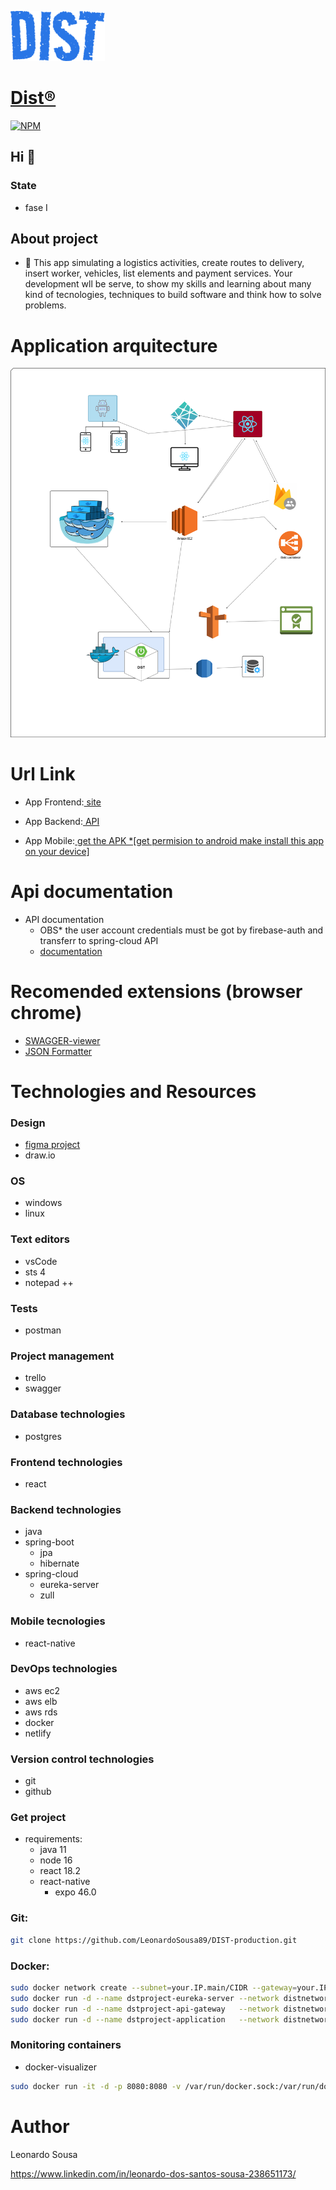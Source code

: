 ![alt text](/assets/DIST.png)
[<h1>Dist&reg;</h1>]()

[![NPM](https://img.shields.io/npm/l/react)](https://github.com/LeonardoSousa89/DIST-project_development/blob/main/LICENSE.LICENSE) 

## Hi 👋
### State
- fase I

## About project
- 🔭 This app simulating a logistics activities, create routes to delivery, insert worker, vehicles,
list elements and payment services.
Your development wll be serve, to show my skills and learning about
many kind of tecnologies, techniques to build software and think how to solve problems.

# Application arquitecture
![alt text](/assets/arquitecture.png)

# Url Link
- App Frontend:[<a href="https://www.distproject.com.br"> site</a>]()
- App Backend:[<a href="https://www.distproject-api.com.br"> API</a>]()

- App Mobile:[<a href="https://drive.google.com/drive/folders/1XpKr7JwtjR6C3-so_2ZYETvIsfRrMeSG"> get the APK *[get permision to android make install this app on your device]</a>]()

# Api documentation

- API documentation
	- OBS* the user account credentials must be got by firebase-auth and transferr to spring-cloud API
	- [<a href="https://app.swaggerhub.com/apis-docs/Leo.Team89/DIST/2.0#/">documentation</a>]()

# Recomended extensions (browser chrome)

- [<a href="https://chrome.google.com/webstore/detail/swagger-viewer/nfmkaonpdmaglhjjlggfhlndofdldfag">SWAGGER-viewer</a>]()
- [<a href="https://chrome.google.com/webstore/detail/json-formatter/bcjindcccaagfpapjjmafapmmgkkhgoa">JSON Formatter</a>]()

# Technologies and Resources

### Design
- [<a href="https://www.figma.com/file/VHlRlB0IctNxuOElcFC0As/DIST-project?node-id=0%3A1">figma project</a>]()
- draw.io

### OS
- windows
- linux

### Text editors
- vsCode
- sts 4
- notepad ++

### Tests
- postman

### Project management
- trello
- swagger

### Database technologies
- postgres

### Frontend technologies
- react

### Backend technologies
- java
- spring-boot
	- jpa
	- hibernate
- spring-cloud
	- eureka-server
	- zull
	
### Mobile tecnologies
- react-native

### DevOps technologies
- aws ec2
- aws elb
- aws rds
- docker
- netlify

### Version control technologies
- git
- github

### Get project
- requirements: 
  - java 11
  - node 16
  - react 18.2
  - react-native
    - expo 46.0

### Git:
```bash
git clone https://github.com/LeonardoSousa89/DIST-production.git
```

### Docker:
```bash
sudo docker network create --subnet=your.IP.main/CIDR --gateway=your.IP distnetwork &&
sudo docker run -d --name dstproject-eureka-server --network distnetwork -p 8761:8761 --ip your.IP --memory 256M --cpus=0.2 leozin89/dstproject-eureka-server:v2 &&
sudo docker run -d --name dstproject-api-gateway   --network distnetwork -p 8765:8765 --ip your.IP --memory 256M --cpus=0.2 leozin89/dstproject-api-gateway:v4 &&
sudo docker run -d --name dstproject-application   --network distnetwork -p 8762:8762 --ip your.IP --memory 256M --cpus=0.2 -e DB=your_db_url -e USER_DB=your_db_username -e PASSWORD_DB=your_db_password leozin89/dstproject-application:v4
```

### Monitoring containers
- docker-visualizer
```bash
sudo docker run -it -d -p 8080:8080 -v /var/run/docker.sock:/var/run/docker.sock dockersamples/visualizer
```

# Author

Leonardo Sousa



https://www.linkedin.com/in/leonardo-dos-santos-sousa-238651173/